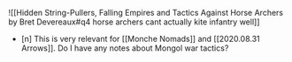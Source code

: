 ![[Hidden String-Pullers, Falling Empires and Tactics Against Horse Archers by Bret Devereaux#q4 horse archers cant actually kite infantry well]]
- [n] This is very relevant for [[Monche Nomads]] and [[2020.08.31 Arrows]]. Do I have any notes about Mongol war tactics?
